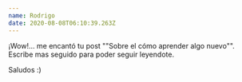 ```yaml
---
name: Rodrigo
date: 2020-08-08T06:10:39.263Z
---
```


¡Wow!... me encantó tu post ""Sobre el cómo aprender algo nuevo"".
Escribe mas seguido para poder seguir leyendote.

Saludos :)
